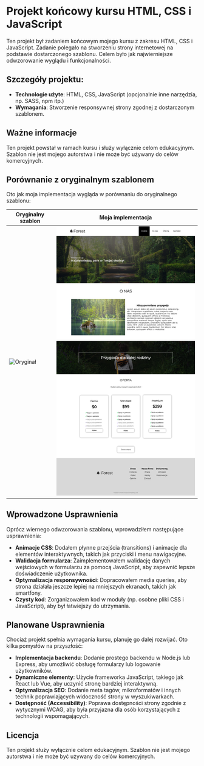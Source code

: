 # Projekt końcowy kursu HTML, CSS i JavaScript

Ten projekt był zadaniem końcowym mojego kursu z zakresu HTML, CSS i JavaScript. Zadanie polegało na stworzeniu strony internetowej na podstawie dostarczonego szablonu. Celem było jak najwierniejsze odwzorowanie wyglądu i funkcjonalności.

## Szczegóły projektu:
- **Technologie użyte**: HTML, CSS, JavaScript (opcjonalnie inne narzędzia, np. SASS, npm itp.)
- **Wymagania**: Stworzenie responsywnej strony zgodnej z dostarczonym szablonem.

## Ważne informacje
Ten projekt powstał w ramach kursu i służy wyłącznie celom edukacyjnym. Szablon nie jest mojego autorstwa i nie może być używany do celów komercyjnych.

## Porównanie z oryginalnym szablonem

Oto jak moja implementacja wygląda w porównaniu do oryginalnego szablonu:

| Oryginalny szablon | Moja implementacja |
|--------------------|--------------------|
| ![Oryginał](public/original-template.jpg) | ![Moja wersja](public/my-implementation.png) |


## Wprowadzone Usprawnienia

Oprócz wiernego odwzorowania szablonu, wprowadziłem następujące usprawnienia:
- **Animacje CSS**: Dodałem płynne przejścia (transitions) i animacje dla elementów interaktywnych, takich jak przyciski i menu nawigacyjne.
- **Walidacja formularza**: Zaimplementowałem walidację danych wejściowych w formularzu za pomocą JavaScript, aby zapewnić lepsze doświadczenie użytkownika.
- **Optymalizacja responsywności**: Dopracowałem media queries, aby strona działała jeszcze lepiej na mniejszych ekranach, takich jak smartfony.
- **Czysty kod**: Zorganizowałem kod w moduły (np. osobne pliki CSS i JavaScript), aby był łatwiejszy do utrzymania.

## Planowane Usprawnienia

Chociaż projekt spełnia wymagania kursu, planuję go dalej rozwijać. Oto kilka pomysłów na przyszłość:
- **Implementacja backendu**: Dodanie prostego backendu w Node.js lub Express, aby umożliwić obsługę formularzy lub logowanie użytkowników.
- **Dynamiczne elementy**: Użycie frameworka JavaScript, takiego jak React lub Vue, aby uczynić stronę bardziej interaktywną.
- **Optymalizacja SEO**: Dodanie meta tagów, mikroformatów i innych technik poprawiających widoczność strony w wyszukiwarkach.
- **Dostępność (Accessibility)**: Poprawa dostępności strony zgodnie z wytycznymi WCAG, aby była przyjazna dla osób korzystających z technologii wspomagających.


## Licencja
Ten projekt służy wyłącznie celom edukacyjnym. Szablon nie jest mojego autorstwa i nie może być używany do celów komercyjnych.